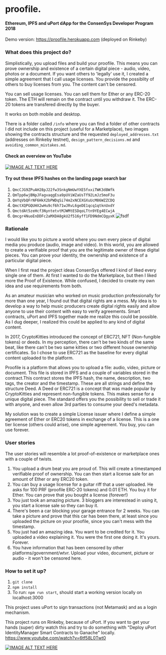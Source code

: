 # proofile. 
#### Ethereum, IPFS and uPort dApp for the ConsenSys Developer Program 2018

Demo version: https://proofile.herokuapp.com (deployed on Rinkeby)

### What does this project do?

Simplistically, you upload files and build your proofile. This means you can prove ownership and existence of a certain digital piece - audio, video, photos or a document. If you want others to 'legally' use it, I created a simple agreement that I call usage licenses. You provide the possiblity of others to buy licenses from you. The content can't be censored.

You can sell usage licenses. You can sell them for Ether or any ERC-20 token. The ETH will remain on the contract until you withdraw it. The ERC-20 tokens are transfered directly by the buyer.

It works on both mobile and desktop.

There is a folder called ```/info``` where you can find a folder of other contracts I did not include on this project (useful for a Marketplace), two images showing the contracts structure and the requested ```deployed_addresses.txt``` (addresses on Rinkeby testnet), ```design_pattern_decisions.md``` and ```avoiding_common_mistakes.md```.

#### Check an overview on YouTube
[![IMAGE ALT TEXT HERE](https://i.imgur.com/ukPVD15.png)](https://www.youtube.com/watch?v=q8cwxtJZ35k)

#### Try out these IPFS hashes on the landing page search bar
1. ```QmcCJG9ZPuAH28pJ22fw3SnkgNmUwYXE5fxxiTWK3d8Wfk```
2. ```QmTpp6wjBNpJFagvaqgEsa9pUViWZaUsTf92LmJz5moF3u```
3. ```QmYqVbQFrNF6HkX2bPWDqSi74m2xNCEXGXuUcM86WZZCDQ```
4. ```QmctXQPGQUHX2wHu9cf6h71wJRvL6geDE1qcq1qtknUxdY```
5. ```QmctdAt5zeHcf3NyntetvtMJWMtESDqoLTtn9YEg4ECwjA```
6. ```Qmcgr4NuoEnDDFc2aMXDA8gkU2f516yff1FD9NdmCQgyxK```
![fsdf](https://i.imgur.com/TFu1YYG.png)


### Rationale
I would like you to picture a world where you own every piece of digital media you produce (audio, image and video). In this world, you are allowed to create a verifiable proof that you are the legitimate owner of these digital pieces. You can prove your identity, the ownership and existence of a particular digital piece.

When I first read the project ideas ConsenSys offered I kind of liked every single one of them. At first I wanted to do the Marketplace, but then I liked more the Proof of Existence. While confused, I decided to create my own idea and use requirements from both.

As an amateur musician who worked on music production professionally for more than one year, I found out that digital rights are a mess. My idea is to develop a way to help music producers create digital rights easily and allow anyone to use their content with easy to verify agreements. Smart contracts, uPort and IPFS together made me realize this could be possible.
As I dug deeper, I realized this could be applied to any kind of digital content.

In 2017, CryptoKitties introduced the concept of ERC721, NFT (Non-fungible tokens) or deeds. In my perception, there can't be two kinds of the same beat, like there can't be two same kitties or two different house ownership certificates. So I chose to use ERC721 as the baseline for every digital content uploaded to the platform.  

Proofile is a platform that allows you to upload a file: audio, video, picture or document. This file is stored in IPFS and a couple of variables stored in the <Base> contract.This contract stores the IPFS hash, the name, description, two tags, the creator and the timestamp. These are all strings and define the structure Deed. A Deed or ERC721 is a concept that was made popular by CryptoKitties and represent non-fungible tokens.
This makes sense for a unique digital piece. The standard offers you the possibility to sell or trade it with anyone, and even allow 3rd parties to consume your deed's metadata.

My solution was to create a simple License issuer where I define a simple agreement of Ether or ERC20 tokens in exchange of a license. This is a one tier license (others could arise), one simple agreement. You buy, you can use forever.

### User stories
The user stories will resemble a lot proof-of-existence or marketplace ones with a couple of twists.

1. You upload a drum beat you are proud of. This will create a timestamped verifiable proof of ownership. You can then start a license sale for an amount of Ether or any ERC20 token.
2. You can buy a usage license for a guitar riff that a user uploaded. He asks for 100 PRF (proofile ERC-20 tokens) and 0.01 ETH. You buy it for Ether. You can prove that you bought a license (forever!)
3. You just took an amazing picture. 3 bloggers are interestead in using it, you start a license sale so they can buy it.
4. There's been a car blocking your garage entrance for 2 weeks. You can take a picture and prove that this car has been there, at least since you uploaded the picture on your proofile, since you can't mess with the timestamp.
5. You just had an amazing idea. You want to be credited for it. You uploaded a video explaining it. You were the first one doing it. It's yours. Forever.
6. You have information that has been censored by other platforms/government/wtvr. Upload your video, document, picture or audio - it won't be censored here.

### How to set it up?

1. ```git clone```
2. ```npm install```
3. To run: ```npm run start```, should start a working version locally on localhost:3000

This project uses uPort to sign transactions (not Metamask) and as a login mechanism. 

This project runs on Rinkeby, because of uPort. If you want to get your hands (super) dirty watch this and try to do something with "Deploy uPort IdentityManager Smart Contracts to Ganache" locally.
https://www.youtube.com/watch?v=6tf58L0Twt0

[![IMAGE ALT TEXT HERE](https://img.youtube.com/vi/6tf58L0Twt0/0.jpg)](https://www.youtube.com/watch?v=6tf58L0Twt0)



